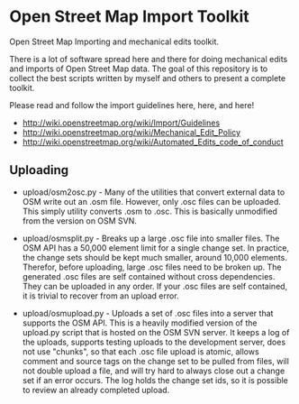 Open Street Map Import Toolkit
==================

Open Street Map Importing and mechanical edits toolkit. 

There is a lot of software spread here and there for doing mechanical edits and imports of Open Street Map data. The goal of this repository is to collect the best scripts written by myself and others to present a complete toolkit.

Please read and follow the import guidelines here, here, and here!

- http://wiki.openstreetmap.org/wiki/Import/Guidelines
- http://wiki.openstreetmap.org/wiki/Mechanical_Edit_Policy
- http://wiki.openstreetmap.org/wiki/Automated_Edits_code_of_conduct

Uploading
------------------

 - upload/osm2osc.py - Many of the utilities that convert external data to OSM write out an .osm file. However, only .osc files can be uploaded. This simply utility converts .osm to .osc. This is basically unmodified from the version on OSM SVN.

 - upload/osmsplit.py - Breaks up a large .osc file into smaller files. The OSM API has a 50,000 element limit for a single change set. In practice, the change sets should be kept much smaller, around 10,000 elements. Therefor, before uploading, large .osc files need to be broken up. The generated .osc files are self contained without cross dependencies. They can be uploaded in any order. If your .osc files are self contained, it is trivial to recover from an upload error.

 - upload/osmupload.py - Uploads a set of .osc files into a server that supports the OSM API. This is a heavily modified version of the upload.py script that is hosted on the OSM SVN server. It keeps a log of the uploads, supports testing uploads to the development server, does not use "chunks", so that each .osc file upload is atomic, allows comment and source tags on the change set to be pulled from files, will not double upload a file, and will try hard to always close out a change set if an error occurs. The log holds the change set ids, so it is possible to review an already completed upload.




